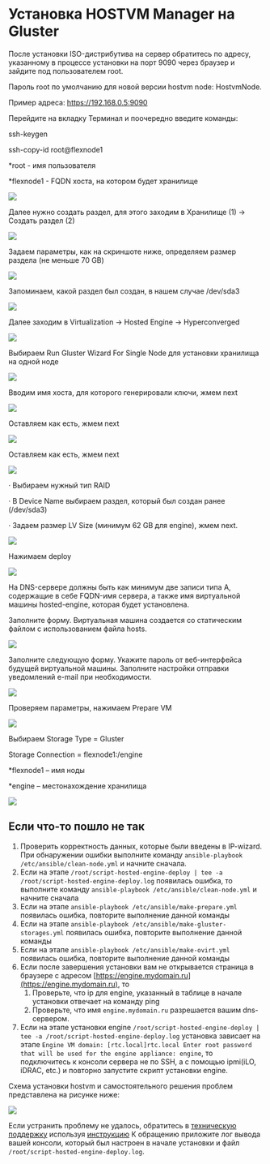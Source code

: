 # Установка HOSTVM Manager на Gluster

После установки ISO-дистрибутива на сервер обратитесь по адресу, указанному в процессе установки на порт 9090 через браузер и зайдите под пользователем root.

Пароль root по умолчанию для новой версии hostvm node: HostvmNode.

Пример адреса: https://192.168.0.5:9090

Перейдите на вкладку Терминал и поочередно введите команды:

ssh-keygen

ssh-copy-id root@flexnode1

\*root - имя пользователя

\*flexnode1 - FQDN хоста, на котором будет хранилище

![](<../../../.gitbook/assets/image (40).png>)

Далее нужно создать раздел, для этого заходим в Хранилище (1) -> Создать раздел (2)

![](<../../../.gitbook/assets/image (33).png>)

Задаем параметры, как на скриншоте ниже, определяем размер раздела (не меньше 70 GB)

![](<../../../.gitbook/assets/image (36).png>)

Запоминаем, какой раздел был создан, в нашем случае /dev/sda3

![](<../../../.gitbook/assets/image (45).png>)

Далее заходим в Virtualization -> Hosted Engine -> Hyperconverged

![](<../../../.gitbook/assets/image (35).png>)

Выбираем Run Gluster Wizard For Single Node для установки хранилища на одной ноде

![](<../../../.gitbook/assets/image (42).png>)

Вводим имя хоста, для которого генерировали ключи, жмем next

![](<../../../.gitbook/assets/image (32).png>)

Оставляем как есть, жмем next

![](<../../../.gitbook/assets/image (44).png>)

Оставляем как есть, жмем next

![](<../../../.gitbook/assets/image (34).png>)

·         Выбираем нужный тип RAID

·         В Device Name выбираем раздел, который был создан ранее (/dev/sda3)

·         Задаем размер LV Size (минимум 62 GB для engine), жмем next.

![](<../../../.gitbook/assets/image (37).png>)

Нажимаем deploy

![](<../../../.gitbook/assets/image (38).png>)

На DNS-сервере должны быть как минимум две записи типа A, содержащие в себе FQDN-имя сервера, а также имя виртуальной машины hosted-engine, которая будет установлена.

Заполните форму. Виртуальная машина создается со статическим файлом с использованием файла hosts.

![](<../../../.gitbook/assets/image (31).png>)

Заполните следующую форму. Укажите пароль от веб-интерфейса будущей виртуальной машины. Заполните настройки отправки уведомлений e-mail при необходимости.

![](<../../../.gitbook/assets/image (39).png>)

Проверяем параметры, нажимаем Prepare VM

![](<../../../.gitbook/assets/image (43).png>)

Выбираем Storage Type = Gluster

Storage Connection = flexnode1:/engine

\*flexnode1 – имя ноды

\*engine – местонахождение хранилища

![](<../../../.gitbook/assets/image (46).png>)

## Если что-то пошло не так

1. Проверить корректность данных, которые были введены в IP-wizard. При обнаружении ошибки выполните команду `ansible-playbook /etc/ansible/clean-node.yml` и начните сначала.
2. Если на этапе `/root/script-hosted-engine-deploy | tee -a /root/script-hosted-engine-deploy.log` появилась ошибка, то выполните команду `ansible-playbook /etc/ansible/clean-node.yml` и начните сначала
3. Если на этапе `ansible-playbook /etc/ansible/make-prepare.yml` появилась ошибка, повторите выполнение данной команды
4. Если на этапе `ansible-playbook /etc/ansible/make-gluster-storages.yml` появилась ошибка, повторите выполнение данной команды
5. Если на этапе `ansible-playbook /etc/ansible/make-ovirt.yml` появилась ошибка, повторите выполнение данной команды
6. Если после завершения установки вам не открывается страница в браузере с адресом [https://engine.mydomain.ru](https://engine.mydomain.ru), то
   1. Проверьте, что ip для engine, указанный в таблице в начале установки отвечает на команду ping
   2. Проверьте, что имя `engine.mydomain.ru` разрешается вашим dns-сервером.
7. Если на этапе установки engine `/root/script-hosted-engine-deploy | tee -a /root/script-hosted-engine-deploy.log` установка зависает на этапе `Engine VM domain: [rtc.local]rtc.local Enter root password that will be used for the engine appliance: engine`, то подключитесь к консоли сервера не по SSH, а с помощью ipmi(iLO, iDRAC, etc.) и повторно запустите скрипт установки engine.

Схема установки hostvm и самостоятельного решения проблем представлена на рисунке ниже:

![](../../../.gitbook/assets/troubleshooting-scheme.jpg)

Если устранить проблему не удалось, обратитесь в [техническую поддержку](https://lk.pvhostvm.ru) используя [инструкцию](https://lk.pvhostvm.ru) К обращению приложите лог вывода вашей консоли, который был настроен в начале установки и файл `/root/script-hosted-engine-deploy.log`.
